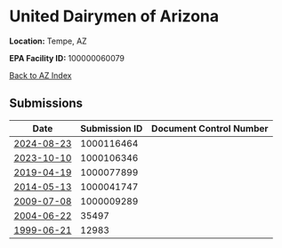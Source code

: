 # United Dairymen of Arizona

**Location:** Tempe, AZ

**EPA Facility ID:** 100000060079

[Back to AZ Index](../../index.md)

## Submissions

| Date | Submission ID | Document Control Number |
|------|--------------|-------------------------|
| [2024-08-23](submissions/1000116464.md) | 1000116464 |  |
| [2023-10-10](submissions/1000106346.md) | 1000106346 |  |
| [2019-04-19](submissions/1000077899.md) | 1000077899 |  |
| [2014-05-13](submissions/1000041747.md) | 1000041747 |  |
| [2009-07-08](submissions/1000009289.md) | 1000009289 |  |
| [2004-06-22](submissions/35497.md) | 35497 |  |
| [1999-06-21](submissions/12983.md) | 12983 |  |

